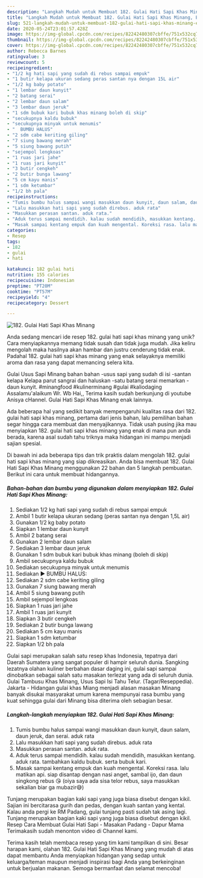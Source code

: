```yaml
---
description: "Langkah Mudah untuk Membuat 182. Gulai Hati Sapi Khas Minang, Enak Banget"
title: "Langkah Mudah untuk Membuat 182. Gulai Hati Sapi Khas Minang, Enak Banget"
slug: 521-langkah-mudah-untuk-membuat-182-gulai-hati-sapi-khas-minang-enak-banget
date: 2020-05-24T23:01:57.428Z
image: https://img-global.cpcdn.com/recipes/82242480307cbffe/751x532cq70/182-gulai-hati-sapi-khas-minang-foto-resep-utama.jpg
thumbnail: https://img-global.cpcdn.com/recipes/82242480307cbffe/751x532cq70/182-gulai-hati-sapi-khas-minang-foto-resep-utama.jpg
cover: https://img-global.cpcdn.com/recipes/82242480307cbffe/751x532cq70/182-gulai-hati-sapi-khas-minang-foto-resep-utama.jpg
author: Rebecca Barnes
ratingvalue: 3
reviewcount: 5
recipeingredient:
- "1/2 kg hati sapi yang sudah di rebus sampai empuk"
- "1 butir kelapa ukuran sedang peras santan nya dengan 15L air"
- "1/2 kg baby potato"
- "1 lembar daun kunyit"
- "2 batang serai"
- "2 lembar daun salam"
- "3 lembar daun jeruk"
- "1 sdm bubuk kari bubuk khas minang boleh di skip"
- "secukupnya kaldu bubuk"
- "secukupnya minyak untuk menumis"
- "  BUMBU HALUS"
- "2 sdm cabe keriting giling"
- "7 siung bawang merah"
- "5 siung bawang putih"
- "sejempol lengkoas"
- "1 ruas jari jahe"
- "1 ruas jari kunyit"
- "3 butir cengkeh"
- "2 butir bunga lawang"
- "5 cm kayu manis"
- "1 sdm ketumbar"
- "1/2 bh pala"
recipeinstructions:
- "Tumis bumbu halus sampai wangi masukkan daun kunyit, daun salam, daun jeruk, dan serai. aduk rata"
- "Lalu masukkan hati sapi yang sudah direbus. aduk rata"
- "Masukkan perasan santan. aduk rata."
- "Aduk terus sampai mendidih. kalau sudah mendidih, masukkan kentang. aduk rata. tambahkan kaldu bubuk. serta bubuk kari."
- "Masak sampai kentang empuk dan kuah mengental. Koreksi rasa. lalu matikan api. siap disantap dengan nasi anget, sambal ijo, dan daun singkong rebus 😘 (oiya saya ada sisa telor rebus, saya masukkan sekalian biar ga mubazir😅)"
categories:
- Resep
tags:
- 182
- gulai
- hati

katakunci: 182 gulai hati 
nutrition: 155 calories
recipecuisine: Indonesian
preptime: "PT20M"
cooktime: "PT57M"
recipeyield: "4"
recipecategory: Dessert

---
```



![182. Gulai Hati Sapi Khas Minang](https://img-global.cpcdn.com/recipes/82242480307cbffe/751x532cq70/182-gulai-hati-sapi-khas-minang-foto-resep-utama.jpg)

Anda sedang mencari ide resep 182. gulai hati sapi khas minang yang unik? Cara menyiapkannya memang tidak susah dan tidak juga mudah. Jika keliru mengolah maka hasilnya akan hambar dan justru cenderung tidak enak. Padahal 182. gulai hati sapi khas minang yang enak selayaknya memiliki aroma dan rasa yang dapat memancing selera kita.

Gulai Usus Sapi Minang bahan bahan -usus sapi yang sudah di isi -santan kelapa Kelapa parut sangrai dan haluskan -satu batang serai memarkan -daun kunyit. #minangfood #kulinerminang #gulai #kaliodaging Assalamu&#39;alaikum Wr. Wb Hai,, Terima kasih sudah berkunjung di youtube Anisya cHannel. Gulai Hati Sapi Khas Minang enak lainnya.

Ada beberapa hal yang sedikit banyak mempengaruhi kualitas rasa dari 182. gulai hati sapi khas minang, pertama dari jenis bahan, lalu pemilihan bahan segar hingga cara membuat dan menyajikannya. Tidak usah pusing jika mau menyiapkan 182. gulai hati sapi khas minang yang enak di mana pun anda berada, karena asal sudah tahu triknya maka hidangan ini mampu menjadi sajian spesial.


Di bawah ini ada beberapa tips dan trik praktis dalam mengolah 182. gulai hati sapi khas minang yang siap dikreasikan. Anda bisa membuat 182. Gulai Hati Sapi Khas Minang menggunakan 22 bahan dan 5 langkah pembuatan. Berikut ini cara untuk membuat hidangannya.

<!--inarticleads1-->

##### Bahan-bahan dan bumbu yang digunakan dalam menyiapkan 182. Gulai Hati Sapi Khas Minang:

1. Sediakan 1/2 kg hati sapi yang sudah di rebus sampai empuk
1. Ambil 1 butir kelapa ukuran sedang (peras santan nya dengan 1,5L air)
1. Gunakan 1/2 kg baby potato
1. Siapkan 1 lembar daun kunyit
1. Ambil 2 batang serai
1. Gunakan 2 lembar daun salam
1. Sediakan 3 lembar daun jeruk
1. Gunakan 1 sdm bubuk kari bubuk khas minang (boleh di skip)
1. Ambil secukupnya kaldu bubuk
1. Sediakan secukupnya minyak untuk menumis
1. Sediakan  ▶️ BUMBU HALUS:
1. Sediakan 2 sdm cabe keriting giling
1. Gunakan 7 siung bawang merah
1. Ambil 5 siung bawang putih
1. Ambil sejempol lengkoas
1. Siapkan 1 ruas jari jahe
1. Ambil 1 ruas jari kunyit
1. Siapkan 3 butir cengkeh
1. Sediakan 2 butir bunga lawang
1. Sediakan 5 cm kayu manis
1. Siapkan 1 sdm ketumbar
1. Siapkan 1/2 bh pala


Gulai sapi merupakan salah satu resep khas Indonesia, tepatnya dari Daerah Sumatera yang sangat populer di hampir seluruh dunia. Sangking lezatnya olahan kuliner berbahan dasar daging ini, gulai sapi sampai dinobatkan sebagai salah satu masakan terlezat yang ada di seluruh dunia. Gulai Tambusu Khas Minang, Usus Sapi Isi Tahu Telur. (Tagar/Reseppedia). Jakarta - Hidangan gulai khas Miang menjadi alasan masakan Minang banyak disukai masyarakat umum karena mempunyai rasa bumbu yang kuat sehingga gulai dari Minang bisa diterima oleh sebagian besar. 

<!--inarticleads2-->

##### Langkah-langkah menyiapkan 182. Gulai Hati Sapi Khas Minang:

1. Tumis bumbu halus sampai wangi masukkan daun kunyit, daun salam, daun jeruk, dan serai. aduk rata
1. Lalu masukkan hati sapi yang sudah direbus. aduk rata
1. Masukkan perasan santan. aduk rata.
1. Aduk terus sampai mendidih. kalau sudah mendidih, masukkan kentang. aduk rata. tambahkan kaldu bubuk. serta bubuk kari.
1. Masak sampai kentang empuk dan kuah mengental. Koreksi rasa. lalu matikan api. siap disantap dengan nasi anget, sambal ijo, dan daun singkong rebus 😘 (oiya saya ada sisa telor rebus, saya masukkan sekalian biar ga mubazir😅)


Tunjang merupakan bagian kaki sapi yang juga biasa disebut dengan kikil. Sajian ini bercitarasa gurih dan pedas, dengan kuah santan yang kental. Kalau anda pergi ke RM Padang, gulai tunjang pasti sudah tak asing lagi. Tunjang merupakan bagian kaki sapi yang juga biasa disebut dengan kikil. Resep Cara Membuat Gulai Hati Sapi - Masakan Padang - Dapur Mama Terimakasih sudah menonton video di Channel kami. 

Terima kasih telah membaca resep yang tim kami tampilkan di sini. Besar harapan kami, olahan 182. Gulai Hati Sapi Khas Minang yang mudah di atas dapat membantu Anda menyiapkan hidangan yang sedap untuk keluarga/teman maupun menjadi inspirasi bagi Anda yang berkeinginan untuk berjualan makanan. Semoga bermanfaat dan selamat mencoba!
